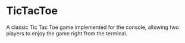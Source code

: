# TicTacToe
A classic Tic Tac Toe game implemented for the console, allowing two players to enjoy the game right from the terminal. 
